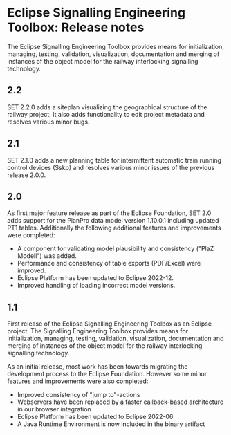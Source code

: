 # Eclipse Signalling Engineering Toolbox: Release notes  
The Eclipse Signalling Engineering Toolbox provides means for initialization, managing, testing, validation, visualization, documentation and merging of instances of the object model for the railway interlocking signalling technology.
## 2.2
SET 2.2.0 adds a siteplan visualizing the geographical structure of the railway project. It also adds functionality to edit project metadata and resolves various minor bugs. 

## 2.1
SET 2.1.0 adds a new planning table for intermittent automatic train running control devices (Sskp) and resolves various minor issues of the previous release 2.0.0.

## 2.0
As first major feature release as part of the Eclipse Foundation, SET 2.0 adds support for the PlanPro data model version 1.10.0.1 including updated PT1 tables.
Additionally the following additional features and improvements were completed:

- A component for validating model plausibility and consistency ("PlaZ Modell") was added.
- Performance and consistency of table exports (PDF/Excel) were improved.
- Eclipse Platform has been updated to Eclipse 2022-12.
- Improved handling of loading incorrect model versions.

## 1.1
First release of the Eclipse Signalling Engineering Toolbox as an Eclipse project. The Signalling Engineering Toolbox provides means for initialization, managing, testing, validation, visualization, documentation and merging of instances of the object model for the railway interlocking signalling technology.

As an initial release, most work has been towards migrating the development process to the Eclipse Foundation. However some minor features and improvements were also completed:
- Improved consistency of "jump to"-actions
- Webservers have been replaced by a faster callback-based architecture in our browser integration
- Eclipse Platform has been updated to Eclipse 2022-06
- A Java Runtime Environment is now included in the binary artifact
